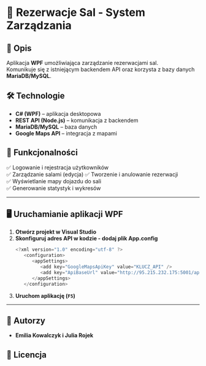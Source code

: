 # 🏢 Rezerwacje Sal - System Zarządzania

## 📌 Opis
Aplikacja **WPF** umożliwiająca zarządzanie rezerwacjami sal.  
Komunikuje się z istniejącym backendem API oraz korzysta z bazy danych **MariaDB/MySQL**.

## 🛠 Technologie
- **C# (WPF)** – aplikacja desktopowa  
- **REST API (Node.js)** – komunikacja z backendem  
- **MariaDB/MySQL** – baza danych  
- **Google Maps API** – integracja z mapami  

## 🎯 Funkcjonalności
✅ Logowanie i rejestracja użytkowników  
✅ Zarządzanie salami (edycja) 
✅ Tworzenie i anulowanie rezerwacji  
✅ Wyświetlanie mapy dojazdu do sali  
✅ Generowanie statystyk i wykresów  

---

## 🖥 Uruchamianie aplikacji WPF
1. **Otwórz projekt w Visual Studio**  
2. **Skonfiguruj adres API w kodzie - dodaj plik App.config**  
   ```csharp
   <?xml version="1.0" encoding="utf-8" ?>
      <configuration>
         <appSettings>
         	<add key="GoogleMapsApiKey" value="KLUCZ_API" />
         	<add key="ApiBaseUrl" value="http://95.215.232.175:5001/api" />
         </appSettings>
      </configuration>
   ```
3. **Uruchom aplikację (`F5`)**  

---

## 📌 Autorzy
- **Emilia Kowalczyk i Julia Rojek**  

## 📜 Licencja


